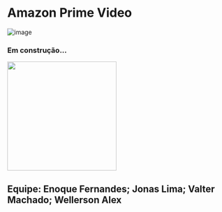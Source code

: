 # Amazon Prime Video
![image](https://user-images.githubusercontent.com/41688608/119372931-42fa2600-bc8e-11eb-845b-dafae67bea16.png)
### Em construção...
<img src="https://media.giphy.com/media/H54iQXnwulV0sFq93w/giphy.gif" width="250" height="250" />




## Equipe: Enoque Fernandes; Jonas Lima; Valter Machado; Wellerson Alex

